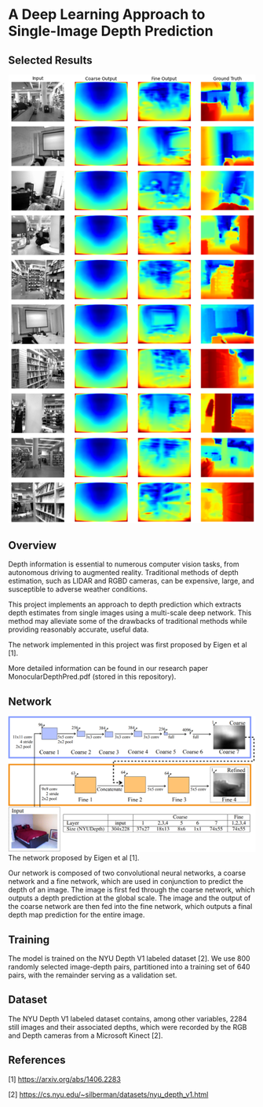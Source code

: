 # A Deep Learning Approach to Single-Image Depth Prediction

## Selected Results
![Results](results.png "Some Results")

## Overview
Depth information is essential to numerous computer vision tasks, from autonomous driving to augmented reality. Traditional methods of depth estimation, such as
LIDAR and RGBD cameras, can be expensive, large, and susceptible to adverse weather conditions. 

This project implements an approach to depth prediction which extracts depth estimates from single images using a multi-scale deep network.
This method may alleviate some of the drawbacks of traditional methods while providing reasonably accurate, useful data.  

The network implemented in this project was first proposed by Eigen et al [1]. 

More detailed information can be found in our research paper MonocularDepthPred.pdf (stored in this repository).

## Network
![network](Network.png "The Network")
The network proposed by Eigen et al [1].  

Our network is composed of two convolutional neural networks, a coarse network and a fine network, which are used in conjunction to predict the depth of an image. The image is
first fed through the coarse network, which outputs a depth prediction at the global scale. 
The image and the output of the coarse network are then fed into the fine network, which outputs a final depth map prediction for the entire image.

## Training
The model is trained on the NYU Depth V1 labeled dataset [2]. We use 800 randomly selected image-depth pairs, partitioned into a training set of 640 pairs,
with the remainder serving as a validation set.

## Dataset
The NYU Depth V1 labeled dataset contains, among other variables, 2284 still images and their associated depths, which were recorded by the RGB and Depth cameras from a Microsoft Kinect [2].

## References
[1] https://arxiv.org/abs/1406.2283  

[2] https://cs.nyu.edu/~silberman/datasets/nyu_depth_v1.html
